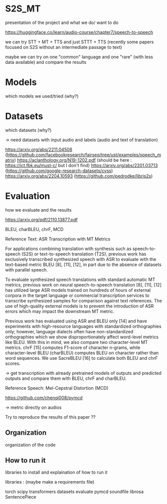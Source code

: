 # S2S_MT

presentation of the project and what we do/ want to do

https://huggingface.co/learn/audio-course/chapter7/speech-to-speech

we can try STT + MT + TTS  and just STTT + TTS  (recently some papers focused on S2S without an intermediate passage to text)

maybe we can try on one "common" language and one "rare" (with less data available) and compare the results

# Models
which models we used/tried (why?)

# Datasets
which datasets (why?)

-> need datasets with input audio and labels (audio and text of translation)

https://arxiv.org/abs/2211.04508 (https://github.com/facebookresearch/fairseq/tree/ust/examples/speech_matrix)
https://aclanthology.org/N19-1202.pdf (should be here : https://ict.fbk.eu/must-c/   but I don't find)
https://arxiv.org/abs/2201.03713 (https://github.com/google-research-datasets/cvss)
https://arxiv.org/abs/2204.10593 (https://github.com/pedrodke/libris2s)

# Evaluation
how we evaluate and the results

https://arxiv.org/pdf/2110.13877.pdf

BLEU, charBLEU, chrF, MCD

Reference Text: ASR Transcription with MT Metrics

For applications combining translation with synthesis such as speech-to-speech (S2S) or text-to-speech translation (T2S), previous work has exclusively transcribed synthesized speech with ASR to evaluate with the text-based metric BLEU [8], [11], [12], in part due to the absence of datasets with parallel speech.

To evaluate synthesized speech translations with standard automatic MT metrics, previous work on neural speech-to-speech translation [8], [11], [12] has utilized large ASR models trained on hundreds of hours of external corpora in the target language or commercial transcription services to transcribe synthesized samples for comparison against text references. The use of high-quality external models is to prevent the introduction of ASR errors which may impact the downstream MT metric.

Previous work has evaluated using ASR and BLEU only [14] and have experiments with high-resource languages with standardized orthographies only; however, language dialects often have non-standardized orthographies which we show disproportionately affect word-level metrics like BLEU. With this in mind, we also compare two character-level MT metrics. chrF [15] computes F1-score of character n-grams, while character-level BLEU (charBLEU) computes BLEU on character rather than word sequences. We use SacreBLEU [16] to calculate both BLEU and chrF scores.

-> get transcription with already pretrained models of outputs and predicted outputs and compare them with BLEU, chrF and charBLEU.

Reference Speech: Mel-Cepstral Distortion (MCD)

https://github.com/chenqi008/pymcd

-> metric directly on audios


Try to reproduce the results of this paper ??



## Organization

organization of the code

## How to run it

libraries to install and explaination of how to run it

libraries : (maybe make a requirements file)

torch
scipy
transformers
datasets
evaluate
pymcd
soundfile
librosa
SentencePiece